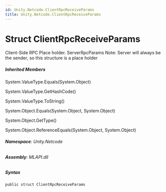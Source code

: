 ```yaml
---
id: Unity.Netcode.ClientRpcReceiveParams
title: Unity.Netcode.ClientRpcReceiveParams
---
```


# Struct ClientRpcReceiveParams


Client-Side RPC Place holder. ServerRpcParams Note: Server will always
be the sender, so this structure is a place holder







##### Inherited Members



System.ValueType.Equals(System.Object)





System.ValueType.GetHashCode()





System.ValueType.ToString()





System.Object.Equals(System.Object, System.Object)





System.Object.GetType()





System.Object.ReferenceEquals(System.Object, System.Object)





###### **Namespace**: Unity.Netcode

###### **Assembly**: MLAPI.dll

##### Syntax


``` lang-csharp
public struct ClientRpcReceiveParams
```





